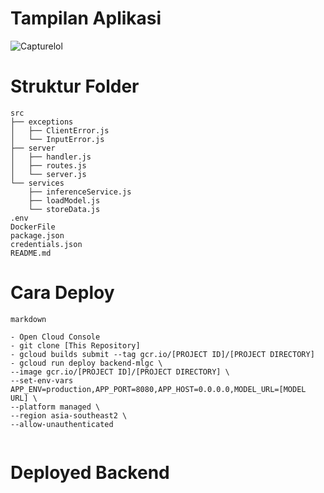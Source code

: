 # Tampilan Aplikasi 


![Capturelol](https://raw.githubusercontent.com/pascaill/Deteksi-Kanker-Backend-API/master/Capturelol.PNG)

# Struktur Folder

```
src
├── exceptions
│   ├── ClientError.js
│   └── InputError.js
├── server
│   ├── handler.js
│   ├── routes.js
│   └── server.js
└── services
    ├── inferenceService.js
    ├── loadModel.js
    └── storeData.js
.env
DockerFile
package.json
credentials.json
README.md

```


# Cara Deploy

```
markdown

- Open Cloud Console
- git clone [This Repository]
- gcloud builds submit --tag gcr.io/[PROJECT ID]/[PROJECT DIRECTORY]
- gcloud run deploy backend-mlgc \
--image gcr.io/[PROJECT ID]/[PROJECT DIRECTORY] \
--set-env-vars APP_ENV=production,APP_PORT=8080,APP_HOST=0.0.0.0,MODEL_URL=[MODEL URL] \
--platform managed \
--region asia-southeast2 \
--allow-unauthenticated
  
```

# Deployed Backend 


